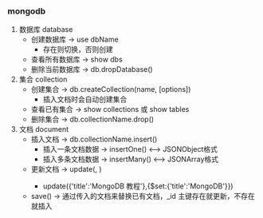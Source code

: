 ### mongodb
1. 数据库 database
    * 创建数据库 -> use dbName
        * 存在则切换，否则创建
    * 查看所有数据库 -> show dbs
    * 删除当前数据库 -> db.dropDatabase()
2. 集合 collection
    * 创建集合 -> db.createCollection(name, [options])
        * 插入文档时会自动创建集合
    * 查看已有集合 -> show collections 或 show tables
    * 删除集合 -> db.collectionName.drop()
3. 文档 document
    * 插入文档 -> db.collectionName.insert()
        * 插入一条文档数据 -> insertOne() <--> JSONObject格式
        * 插入多条文档数据 -> insertMany() <--> JSONArray格式
    * 更新文档 -> update(<query>, <update>)
        * update({'title':'MongoDB 教程'},{$set:{'title':'MongoDB'}})
    * save() -> 通过传入的文档来替换已有文档，_id 主键存在就更新，不存在就插入
